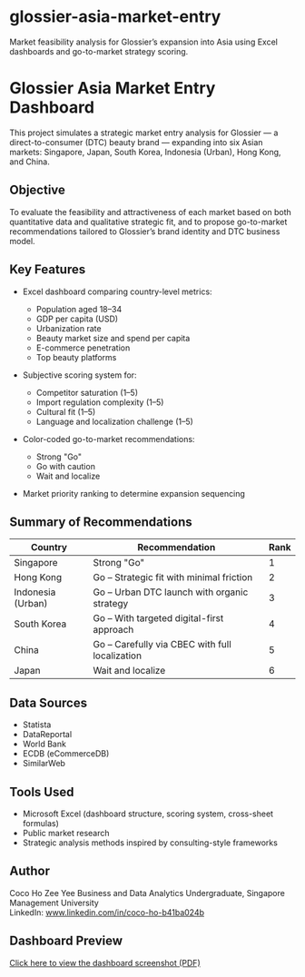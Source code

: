 # glossier-asia-market-entry
Market feasibility analysis for Glossier’s expansion into Asia using Excel dashboards and go-to-market strategy scoring.
# Glossier Asia Market Entry Dashboard

This project simulates a strategic market entry analysis for Glossier — a direct-to-consumer (DTC) beauty brand — expanding into six Asian markets: Singapore, Japan, South Korea, Indonesia (Urban), Hong Kong, and China.

## Objective

To evaluate the feasibility and attractiveness of each market based on both quantitative data and qualitative strategic fit, and to propose go-to-market recommendations tailored to Glossier’s brand identity and DTC business model.

## Key Features

- Excel dashboard comparing country-level metrics:
  - Population aged 18–34
  - GDP per capita (USD)
  - Urbanization rate
  - Beauty market size and spend per capita
  - E-commerce penetration
  - Top beauty platforms

- Subjective scoring system for:
  - Competitor saturation (1–5)
  - Import regulation complexity (1–5)
  - Cultural fit (1–5)
  - Language and localization challenge (1–5)

- Color-coded go-to-market recommendations:
  - Strong "Go"
  - Go with caution
  - Wait and localize

- Market priority ranking to determine expansion sequencing

## Summary of Recommendations

| Country           | Recommendation                                 | Rank |
|------------------|--------------------------------------------------|------|
| Singapore         | Strong "Go"                                     | 1    |
| Hong Kong         | Go – Strategic fit with minimal friction        | 2    |
| Indonesia (Urban) | Go – Urban DTC launch with organic strategy     | 3    |
| South Korea       | Go – With targeted digital-first approach       | 4    |
| China             | Go – Carefully via CBEC with full localization  | 5    |
| Japan             | Wait and localize                               | 6    |

## Data Sources

- Statista
- DataReportal
- World Bank
- ECDB (eCommerceDB)
- SimilarWeb

## Tools Used

- Microsoft Excel (dashboard structure, scoring system, cross-sheet formulas)
- Public market research
- Strategic analysis methods inspired by consulting-style frameworks

## Author

Coco Ho Zee Yee
Business and Data Analytics Undergraduate, Singapore Management University  
LinkedIn: www.linkedin.com/in/coco-ho-b41ba024b

## Dashboard Preview

[Click here to view the dashboard screenshot (PDF)](dashboard%20screenshot.pdf)
